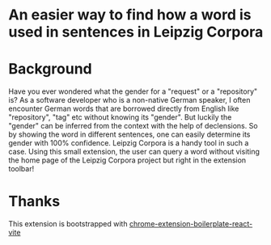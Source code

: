 # An easier way to find how a word is used in sentences in Leipzig Corpora

# Background
Have you ever wondered what the gender for a "request" or a "repository" is?
As a software developer who is a non-native German speaker, I often encounter German words that are borrowed directly from English like "repository", "tag" etc without knowing its "gender". But luckily the "gender" can be inferred from the context with the help of declensions. So by showing the word in different sentences, one can easily determine its gender with 100% confidence. Leipzig Corpora is a handy tool in such a case. Using this small extension, the user can query a word without visiting the home page of the Leipzig Corpora project but right in the extension toolbar!

# Thanks
This extension is bootstrapped with [chrome-extension-boilerplate-react-vite](https://github.com/Jonghakseo/chrome-extension-boilerplate-react-vite?tab=readme-ov-file)
